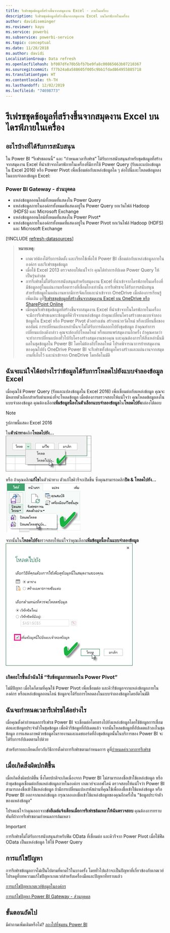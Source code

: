 ```yaml
---
title: รีเฟรชชุดข้อมูลที่สร้างขึ้นจากสมุดงาน Excel - ภายในเครื่อง
description: รีเฟรชชุดข้อมูลที่สร้างขึ้นจากสมุดงาน Excel บนไดรฟ์ภายในเครื่อง
author: davidiseminger
ms.reviewer: kayu
ms.service: powerbi
ms.subservice: powerbi-service
ms.topic: conceptual
ms.date: 11/28/2018
ms.author: davidi
LocalizationGroup: Data refresh
ms.openlocfilehash: bf007dfe70b5bfb7be9fa8c00865663b07210367
ms.sourcegitcommit: f77b24a8a588605f005c9bb1fdad864955885718
ms.translationtype: HT
ms.contentlocale: th-TH
ms.lasthandoff: 12/02/2019
ms.locfileid: "74698773"
---
```

# <a name="refresh-a-dataset-created-from-an-excel-workbook-on-a-local-drive"></a>รีเฟรชชุดข้อมูลที่สร้างขึ้นจากสมุดงาน Excel บนไดรฟ์ภายในเครื่อง
## <a name="whats-supported"></a>อะไรบ้างที่ได้รับการสนับสนุน
ใน Power BI “รีเฟรชตอนนี้” และ “กำหนดเวลารีเฟรช” ได้รับการสนับสนุนสำหรับชุดข้อมูลที่สร้างจากสมุดงาน Excel ที่นำเข้าจากไดรฟ์ภายในเครื่องที่มีการใช้ Power Query (รับและแปลงข้อมูลใน Excel 2016) หรือ Power Pivot เพื่อเชื่อมต่อกับแหล่งข้อมูลใด ๆ ต่อไปนี้และโหลดข้อมูลลงในแบบจำลองข้อมูล Excel:  

### <a name="power-bi-gateway---personal"></a>Power BI Gateway - ส่วนบุคคล
* แหล่งข้อมูลออนไลน์ทั้งหมดที่แสดงใน Power Query
* แหล่งข้อมูลภายในองค์กรทั้งหมดที่แสดงอยู่ใน Power Query ยกเว้นไฟล์ Hadoop (HDFS) และ Microsoft Exchange
* แหล่งข้อมูลออนไลน์ทั้งหมดที่แสดงใน Power Pivot\*
* แหล่งข้อมูลภายในองค์กรทั้งหมดที่แสดงอยู่ใน Power Pivot ยกเว้นไฟล์ Hadoop (HDFS) และ Microsoft Exchange

<!-- Refresh Data sources-->
[!INCLUDE [refresh-datasources](./includes/refresh-datasources.md)]

> **หมายเหตุ:**  
> 
> * เกตเวย์ต้องได้รับการติดตั้ง และเรียกใช้เพื่อให้ Power BI เชื่อมต่อกับแหล่งข้อมูลภายในองค์กร และรีเฟรชชุดข้อมูล
> * เมื่อใช้ Excel 2013 ตรวจสอบให้แน่ใจว่า คุณได้ทำการอัปเดต Power Query ให้เป็นรุ่นล่าสุด
> * การรีเฟรชไม่ได้รับการสนับสนุนสำหรับสมุดงาน Excel ที่นำเข้าจากไดรฟ์ภายในเครื่องที่มีข้อมูลอยู่ในแผ่นงานหรือตารางที่เชื่อมโยงเท่านั้น การรีเฟรชจะได้รับการสนับสนุนสำหรับข้อมูลในแผ่นงานหากมีการจัดเก็บและนำเข้าจาก OneDrive เมื่อต้องการเรียนรู้เพิ่มเติม ดูที่[รีเฟรชชุดข้อมูลที่สร้างขึ้นจากสมุดงาน Excel บน OneDrive หรือ SharePoint Online](refresh-excel-file-onedrive.md)
> * เมื่อคุณรีเฟรชชุดข้อมูลที่สร้างขึ้นจากสมุดงาน Excel ที่นำเข้าจากในไดรฟ์ภายในเครื่อง จะมีการรีเฟรชเฉพาะข้อมูลที่คิวรีจากแหล่งข้อมูล ถ้าคุณเปลี่ยนโครงสร้างของแบบจำลองข้อมูลใน Excel หรือ Power Pivot ตัวอย่างเช่น สร้างหน่วยวัดใหม่ หรือเปลี่ยนชื่อของคอลัมน์ การเปลี่ยนแปลงเหล่านั้นจะไม่ได้รับการคัดลอกไปยังชุดข้อมูล ถ้าคุณทำการเปลี่ยนแปลงดังกล่าว คุณจะต้องอัปโหลดใหม่ หรือเผยแพร่สมุดงานอีกครั้ง ถ้าคุณคาดว่าจะทำการเปลี่ยนแปลงทั่วไปกับโครงสร้างสมุดงานของคุณ และคุณต้องการให้สิ่งเหล่านั้นมีผลในชุดข้อมูลใน Power BI โดยไม่ต้องอัปโหลดใหม่ โปรดพิจารณาการย้ายสมุดงานของคุณไปยัง OneDrive Power BI จะรีเฟรชทั้งข้อมูลโครงสร้างและแผ่นงานจากสมุดงานที่เก็บไว้ และนำเข้าจาก OneDrive โดยอัตโนมัติ
> 
> 

## <a name="how-do-i-make-sure-data-is-loaded-to-the-excel-data-model"></a>ฉันจะแน่ใจได้อย่างไรว่าข้อมูลได้รับการโหลดไปยังแบบจำลองข้อมูล Excel
เมื่อคุณใช้ Power Query (รับและแปลงข้อมูลใน Excel 2016) เพื่อเชื่อมต่อกับแหล่งข้อมูล คุณจะมีหลายตัวเลือกสำหรับตำแหน่งที่จะโหลดข้อมูล เมื่อต้องการตรวจสอบให้แน่ใจว่า คุณโหลดข้อมูลลงในแบบจำลองข้อมูล คุณต้องเลือก**เพิ่มข้อมูลนี้ลงในตัวเลือกแบบจำลองข้อมูล**ใน**โหลดไปยัง**กล่องโต้ตอบ

> [!NOTE]
> รูปภาพนี้แสดง Excel 2016
> 
> 

ใน**ตัวนำทาง**คลิก**โหลดไปยัง...**  
    ![](media/refresh-excel-file-local-drive/refresh_loadtodm_1.png)

หรือ ถ้าคุณคลิก**แก้ไข**ในตัวนำทาง ตัวแก้ไขคิวรีจะเปิดขึ้น ซึ่งคุณสามารถคลิก**ปิด & โหลดไปยัง...**  
    ![](media/refresh-excel-file-local-drive/refresh_loadtodm_2.png)

จากนั้นใน**โหลดไปยัง**ตรวจสอบให้แน่ใจว่าคุณเลือก**เพิ่มข้อมูลนี้ลงในแบบจำลองข้อมูล**  
    ![](media/refresh-excel-file-local-drive/refresh_loadtodm_3.png)

### <a name="what-if-i-use-get-external-data-in-power-pivot"></a>เกิดอะไรขึ้นถ้าฉันใช้ “รับข้อมูลภายนอกใน Power Pivot”
ไม่มีปัญหา เมื่อใดก็ตามที่คุณใช้ Power Pivot เพื่อเชื่อมต่อ และคิวรีข้อมูลจากแหล่งข้อมูลภายในองค์กร หรือแหล่งข้อมูลออนไลน์ ข้อมูลจะได้รับการโหลดลงในแบบจำลองข้อมูลโดยอัตโนมัติ

## <a name="how-do-i-schedule-refresh"></a>ฉันจะกำหนดเวลารีเฟรชได้อย่างไร
เมื่อคุณตั้งค่ากำหนดการรีเฟรช Power BI จะเชื่อมต่อโดยตรงไปยังแหล่งข้อมูลโดยใช้ข้อมูลการเชื่อมต่อและข้อมูลประจำตัวในชุดข้อมูล เพื่อคิวรีข้อมูลที่อัปเดตแล้ว จากนั้นโหลดข้อมูลที่อัปเดตแล้วลงในชุดข้อมูล การแสดงภาพด้วยข้อมูลในรายงานและแดชบอร์ดที่อิงชุดข้อมูลนั้นในบริการของ Power BI จะได้รับการอัปเดตตามไปด้วย

สำหรับรายละเอียดเกี่ยวกับวิธีการตั้งค่าการรีเฟรชตามกำหนดการ ดูที่[กำหนดค่าเวลาการรีเฟรช](refresh-scheduled-refresh.md)

## <a name="when-things-go-wrong"></a>เมื่อเกิดสิ่งผิดปกติขึ้น
เมื่อเกิดสิ่งผิดปกติขึ้น ซึ่งโดยปกติจะเกิดเนื่องจาก Power BI ไม่สามารถลงชื่อเข้าใช้แหล่งข้อมูล หรือถ้าชุดข้อมูลเชื่อมต่อกับแหล่งข้อมูลภายในองค์กร เกตเวย์จะออฟไลน์ ตรวจสอบให้แน่ใจว่า Power BI สามารถลงชื่อเข้าใช้แหล่งข้อมูล ถ้ามีการเปลี่ยนแปลงรหัสผ่านที่คุณใช้เพื่อลงชื่อเข้าใช้แหล่งข้อมูล หรือ Power BI ออกจากแหล่งข้อมูล กรุณาลองลงชื่อเข้าใช้แหล่งข้อมูลของคุณอีกครั้งใน “ข้อมูลประจำตัวของแหล่งข้อมูล”

โปรดแน่ใจว่าคุณออกจาก**ส่งอีเมล์แจ้งเตือนเมื่อการรีเฟรชล้มเหลวให้ฉันตรวจสอบ** คุณต้องการทราบทันทีถ้าการรีเฟรชตามกำหนดการล้มเหลว

>[!IMPORTANT]
>การรีเฟรชไม่ได้รับการสนับสนุนสำหรับฟีด OData ที่เชื่อมต่อ และคิวรีจาก Power Pivot เมื่อใช้ฟีด OData เป็นแหล่งข้อมูล ให้ใช้ Power Query

## <a name="troubleshooting"></a>การแก้ไขปัญหา
การรีเฟรชข้อมูลอาจไม่เป็นไปตามที่คาดไว้ในบางครั้ง โดยทั่วไปแล้วจะเป็นปัญหาที่เกี่ยวข้องกับเกตเวย์ โปรดดูที่บทความแก้ไขปัญหาเกตเวย์สำหรับเครื่องมือและปัญหาที่ทราบแล้ว

[การแก้ไขปัญหาเกตเวย์ข้อมูลในองค์กร](service-gateway-onprem-tshoot.md)

[การแก้ไขปัญหา Power BI Gateway - ส่วนบุคคล](service-admin-troubleshooting-power-bi-personal-gateway.md)

## <a name="next-steps"></a>ขั้นตอนถัดไป
มีคำถามเพิ่มเติมหรือไม่? [ลองไปที่ชุมชน Power BI](https://community.powerbi.com/)

